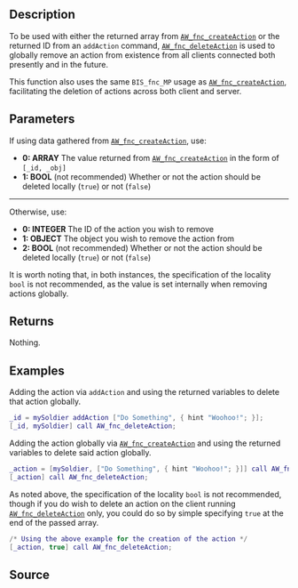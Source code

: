 ## Description

To be used with either the returned array from [`AW_fnc_createAction`](/Functions/Actions/createAction) or the returned ID from an `addAction` command, [`AW_fnc_deleteAction`](/Functions/Actions/deleteAction) is used to globally remove an action from existence from all clients connected both presently and in the future.

This function also uses the same `BIS_fnc_MP` usage as [`AW_fnc_createAction`](/Functions/Actions/createAction), facilitating the deletion of actions across both client and server.

## Parameters

If using data gathered from [`AW_fnc_createAction`](/Functions/Actions/createAction), use:

* **0: ARRAY**
The value returned from [`AW_fnc_createAction`](/Functions/Actions/createAction) in the form of `[_id, _obj]`
* **1: BOOL** (not recommended)
Whether or not the action should be deleted locally (`true`) or not (`false`)

<hr/>

Otherwise, use:

* **0: INTEGER**
The ID of the action you wish to remove
* **1: OBJECT**
The object you wish to remove the action from
* **2: BOOL** (not recommended)
Whether or not the action should be deleted locally (`true`) or not (`false`)

It is worth noting that, in both instances, the specification of the locality `bool` is not recommended, as the value is set internally when removing actions globally.

## Returns

Nothing.

## Examples

Adding the action via `addAction` and using the returned variables to delete that action globally.

```lua
_id = mySoldier addAction ["Do Something", { hint "Woohoo!"; }];
[_id, mySoldier] call AW_fnc_deleteAction;
```

Adding the action globally via [`AW_fnc_createAction`](/Functions/Actions/createAction) and using the returned variables to delete said action globally.

```lua
_action = [mySoldier, ["Do Something", { hint "Woohoo!"; }]] call AW_fnc_createAction;
[_action] call AW_fnc_deleteAction;
```

As noted above, the specification of the locality `bool` is not recommended, though if you do wish to delete an action on the client running [`AW_fnc_deleteAction`](/Functions/Actions/deleteAction) only, you could do so by simple specifying `true` at the end of the passed array.

```lua
/* Using the above example for the creation of the action */
[_action, true] call AW_fnc_deleteAction;
```

## Source

<script src="http://gist-it.appspot.com/https://github.com/jpwilliams/I-A-3/blob/master/functions/actions/fn_deleteAction.sqf?footer=0">
</script>